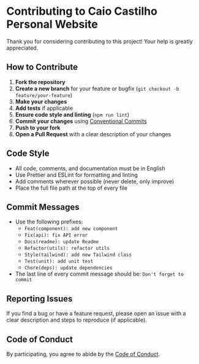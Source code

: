 # Contributing to Caio Castilho Personal Website

Thank you for considering contributing to this project! Your help is greatly appreciated.

## How to Contribute

1. **Fork the repository**
2. **Create a new branch** for your feature or bugfix (`git checkout -b feature/your-feature`)
3. **Make your changes**
4. **Add tests** if applicable
5. **Ensure code style and linting** (`npm run lint`)
6. **Commit your changes** using [Conventional Commits](https://www.conventionalcommits.org/en/v1.0.0/)
7. **Push to your fork**
8. **Open a Pull Request** with a clear description of your changes

## Code Style

- All code, comments, and documentation must be in English
- Use Prettier and ESLint for formatting and linting
- Add comments wherever possible (never delete, only improve)
- Place the full file path at the top of every file

## Commit Messages

- Use the following prefixes:
  - `Feat(component): add new component`
  - `Fix(api): fix API error`
  - `Docs(readme): update Readme`
  - `Refactor(utils): refactor utils`
  - `Style(tailwind): add new Tailwind class`
  - `Test(unit): add unit test`
  - `Chore(deps): update dependencies`
- The last line of every commit message should be: `Don't forget to commit`

## Reporting Issues

If you find a bug or have a feature request, please open an issue with a clear description and steps to reproduce (if applicable).

## Code of Conduct

By participating, you agree to abide by the [Code of Conduct](CODE_OF_CONDUCT.md). 
